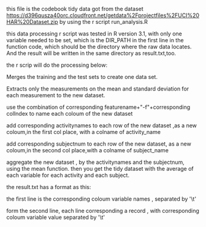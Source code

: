 this file is the codebook tidy data got from the dataset https://d396qusza40orc.cloudfront.net/getdata%2Fprojectfiles%2FUCI%20HAR%20Dataset.zip 
by using the r script run_analysis.R 

this data processing r script was tested in R version 3.1, with only one variable needed to be set, which is the DIR_PATH in the first line in the function code, which should be the directory where the raw data locates. And the result will be written in the same directory as result.txt,too. 

the r scrip will do the processing below:

Merges the training and the test sets to create one data set.

Extracts only the measurements on the mean and standard deviation for each measurement to the new dataset. 

use the combination of corresponding featurename+"-f"+corresponding colIndex to name each coloum of the new dataset

add corresponding activitynames to each row of the new dataset ,as a new coloum,in the first col place, with a colname of activity_name

add corresponding subjectnum to each row of the new dataset, as a new coloum,in the second col place,with a colname of subject_name

aggregate the new dataset , by the activitynames and the subjectnum, using the mean function. then you get the tidy dataset  with the average of each variable for each activity and each subject.

the result.txt has a format as this:

the first line is the corresponding coloum variable names , separated by '\t'

form the second line, each line corresponding a record , with corresponding coloum variable value separated by '\t'

